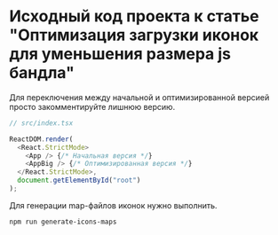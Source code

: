 # Исходный код проекта к статье **"Оптимизация загрузки иконок для уменьшения размера js бандла"**

Для переключения между начальной и оптимизированной версией просто закомментируйте лишнюю версию.

```typescript jsx
// src/index.tsx

ReactDOM.render(
  <React.StrictMode>
    <App /> {/* Начальная версия */}
    <AppBig /> {/* Оптимизированная версия */}
  </React.StrictMode>,
  document.getElementById("root")
);
```

Для генерации map-файлов иконок нужно выполнить.
```shell
npm run generate-icons-maps
```
